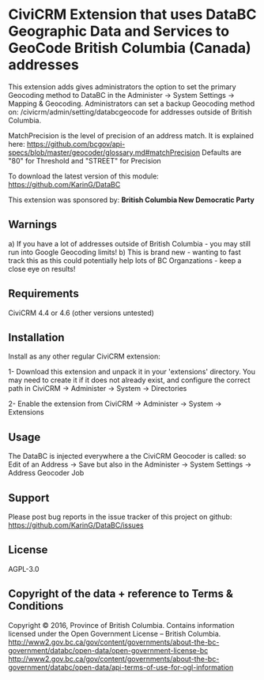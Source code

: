 <h1>CiviCRM Extension that uses DataBC Geographic Data and Services to GeoCode British Columbia (Canada) addresses</h1>

This extension adds gives administrators the option to set the primary Geocoding method to DataBC in the Administer -> System Settings -> Mapping & Geocoding. Administrators can set a backup Geocoding method on: /civicrm/admin/setting/databcgeocode for addresses outside of British Columbia. 

MatchPrecision is the level of precision of an address match. It is explained here: https://github.com/bcgov/api-specs/blob/master/geocoder/glossary.md#matchPrecision
Defaults are "80" for Threshold and "STREET" for Precision

To download the latest version of this module: https://github.com/KarinG/DataBC

This extension was sponsored by: <b>British Columbia New Democratic Party</b>

<h2>Warnings</h2>

a) If you have a lot of addresses outside of British Columbia - you may still run into Google Geocoding limits!
b) This is brand new - wanting to fast track this as this could potentially help lots of BC Organzations - keep a close eye on results!

<h2>Requirements</h2>

CiviCRM 4.4 or 4.6 (other versions untested)

<h2>Installation</h2>

Install as any other regular CiviCRM extension:

1- Download this extension and unpack it in your 'extensions' directory. You may need to create it if it does not already exist, and configure the correct path in CiviCRM -> Administer -> System -> Directories

2- Enable the extension from CiviCRM -> Administer -> System -> Extensions

<h2>Usage</h2>

The DataBC is injected everywhere a the CiviCRM Geocoder is called: so Edit of an Address -> Save but also in the Administer -> System Settings -> Address Geocoder Job

<h2>Support</h2>

Please post bug reports in the issue tracker of this project on github: https://github.com/KarinG/DataBC/issues

<h2>License</h2>

AGPL-3.0

<h2>Copyright of the data + reference to Terms & Conditions</h2>

Copyright © 2016, Province of British Columbia. Contains information licensed under the Open Government License – British Columbia. http://www2.gov.bc.ca/gov/content/governments/about-the-bc-government/databc/open-data/open-government-license-bc http://www2.gov.bc.ca/gov/content/governments/about-the-bc-government/databc/open-data/api-terms-of-use-for-ogl-information
